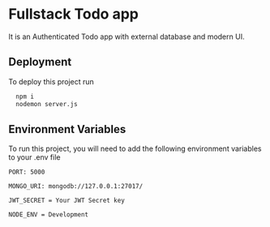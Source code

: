 
# Fullstack Todo app

It is an Authenticated Todo app with external database and modern UI.


## Deployment

To deploy this project run

```bash
  npm i
  nodemon server.js
```



## Environment Variables

To run this project, you will need to add the following environment variables to your .env file

`PORT: 5000`

`MONGO_URI: mongodb://127.0.0.1:27017/`

`JWT_SECRET = Your JWT Secret key`

`NODE_ENV = Development`


